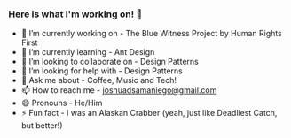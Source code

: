 ### Here is what I'm working on! 👋

- 🔭 I’m currently working on - The Blue Witness Project by Human Rights First
- 🌱 I’m currently learning - Ant Design
- 👯 I’m looking to collaborate on - Design Patterns
- 🤔 I’m looking for help with - Design Patterns
- 💬 Ask me about - Coffee, Music and Tech!
- 📫 How to reach me - joshuadsamaniego@gmail.com 
- 😄 Pronouns - He/Him
- ⚡ Fun fact - I was an Alaskan Crabber (yeah, just like Deadliest Catch, but better!)
